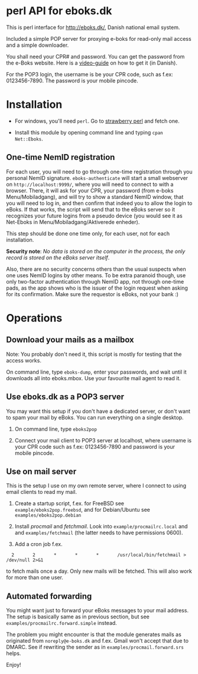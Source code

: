 perl API for eboks.dk
=====================

This is perl interface for http://eboks.dk/, Danish national email system. 

Included a simple POP server for proxying e-boks for read-only mail access
and a simple downloader.

You shall need your CPR# and password.
You can get the password from the e-Boks website. 
Here is a
[video-guide](http://www.e-boks.dk/help.aspx?pageid=db5a89a1-8530-418a-90e9-ff7f0713784a)
on how to get it (in Danish).

For the POP3 login, the username is be your CPR code, such as f.ex: 0123456-7890.
The password is your mobile pincode.

Installation
============

* For windows, you'll need `perl`. Go to [strawberry perl](http://strawberryperl.com/) and fetch one.

* Install this module by opening command line and typing `cpan Net::Eboks`.

One-time NemID registration
---------------------------

For each user, you will need to go through one-time registration through you
personal NemID signature. `eboks-authenticate` will start a small webserver on
`http://localhost:9999/`, where you will need to connect to with a browser.
There, it will ask for your CPR, your password (from e-boks Menu/Mobiladgang),
and will try to show a standard NemID window, that you will need to log in, and
then confirm that indeed you to allow the login to eBoks.  If that works, the
script will send that to the eBoks server so it recognizes your future logins
from a pseudo device (you would see it as Net-Eboks in
Menu/Mobiladgang/Aktiverede enheder).

This step should be done one time only, for each user, not for each
installation. 

**Security note**: *No data is stored on the computer in the process, the only record is stored
on the eBoks server itself*.

Also, there are no security concerns others than the usual suspects
when one uses NemID logins by other means. To be extra paranoid though, use
only two-factor authentication through NemID app, not through one-time pads, as
the app shows who is the issuer of the login request when asking for its
confirmation.  Make sure the requestor is eBoks, not your bank :)

Operations
==========

Download your mails as a mailbox
--------------------------------

Note: You probably don't need it, this script is mostly for testing that the access works.

On command line, type `eboks-dump`, enter your passwords, and wait until it downloads
all into eboks.mbox. Use your favourite mail agent to read it.

Use eboks.dk as a POP3 server
-----------------------------

You may want this setup if you don't have a dedicated server, or don't want
to spam your mail by eBoks. You can run everything on a single desktop.

1) On command line, type `eboks2pop`

2) Connect your mail client to POP3 server at localhost, where username is
your CPR code such as f.ex: 0123456-7890 and password is your mobile pincode.

Use on mail server
------------------

This is the setup I use on my own remote server, where I connect to using
email clients to read my mail.

1) Create a startup script, f.ex. for FreeBSD see `example/eboks2pop.freebsd`,
and for Debian/Ubuntu see `examples/eboks2pop.debian`

2) Install *procmail* and *fetchmail*. Look into `example/procmailrc.local` and
and `examples/fetchmail` (the latter needs to have permissions 0600). 

3) Add a cron job f.ex.

`  2       2       *       *       *       /usr/local/bin/fetchmail > /dev/null 2>&1`

to fetch mails once a day. Only new mails will be fetched. This will also work for 
more than one user.

Automated forwarding
--------------------

You might want just to forward your eBoks messages to your mail address.  The
setup is basically same as in previous section, but see
`examples/procmailrc.forward.simple` instead.

The problem you might encounter is that the module generates mails as
originated from `noreply@e-boks.dk` and f.ex. Gmail won't accept that due to
DMARC. See if rewriting the sender as in `examples/procmail.forward.srs` helps.

Enjoy!

